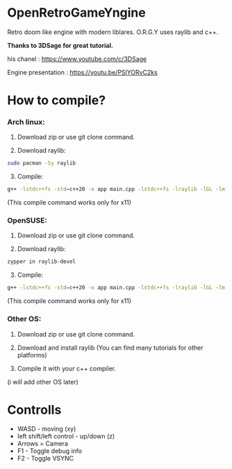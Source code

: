 # OpenRetroGameYngine

Retro doom like engine with modern liblares. O.R.G.Y uses raylib and c++.

**Thanks to 3DSage for great tutorial.**

his chanel : https://www.youtube.com/c/3DSage

Engine presentation : https://youtu.be/PSlYORvC2ks

# How to compile?

### **Arch linux:**

1. Download zip or use git clone command.

2. Download raylib:
```sh
sudo pacman -Sy raylib
```

3. Compile:
```sh
g++ -lstdc++fs -std=c++20 -o app main.cpp -lstdc++fs -lraylib -lGL -lm -lpthread -ldl -lrt -lX11
```
(This compile command works only for x11)

### **OpenSUSE:**

1. Download zip or use git clone command.

2. Download raylib:
```sh
zypper in raylib-devel
```

3. Compile:
```sh
g++ -lstdc++fs -std=c++20 -o app main.cpp -lstdc++fs -lraylib -lGL -lm -lpthread -ldl -lrt -lX11
```
(This compile command works only for x11)

### **Other OS:**

1. Download zip or use git clone command.

2. Download and install raylib (You can find many tutorials for other platforms)

3. Compile it with your c++ compiler.

(i will add other OS later)

# Controlls

* WASD - moving (xy)
* left shift/left control - up/down (z)
* Arrows = Camera
* F1 - Toggle debug info
* F2 - Toggle VSYNC







